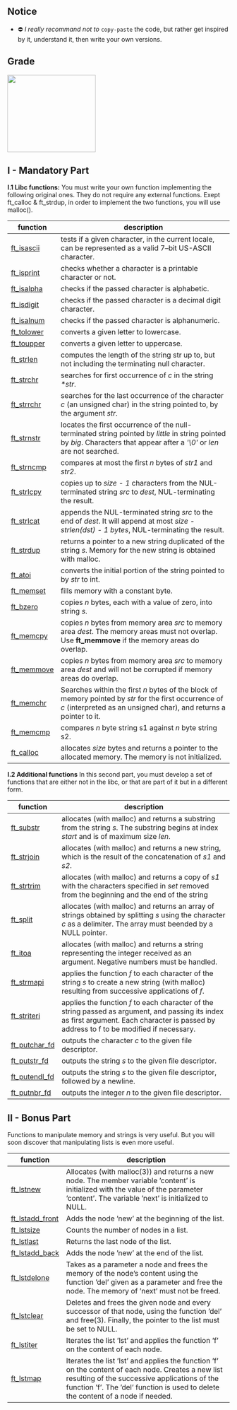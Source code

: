 ## Notice

- ⛔️ _I really recommand not to_ `copy-paste` the code, but rather get inspired by it, understand it, then write your own versions.

## Grade

<img src="https://cdn.discordapp.com/attachments/714092571655274496/1199403568243945533/Screen_Shot_2024-01-23_at_6.21.08_PM.png?ex=65c26a9e&is=65aff59e&hm=e00824733632bc71225006ad3db9a6b99de8bb0bf3f2be880bd1206fea36f7f8&" width=200px height=175px/>

## I - Mandatory Part

**I.1 Libc functions:**
You must write your own function implementing the following original ones. They do not require any external functions. Exept ft_calloc & ft_strdup, in order to implement the two functions, you will use malloc().

| function | description |
|--|--|
|[ft_isascii](ft_isascii.c)|tests if a given character, in the current locale, can be represented as a valid 7–bit US-ASCII character.        
|[ft_isprint](ft_isprint.c)         |checks whether a character is a printable character or not.            
|[ft_isalpha](ft_isalpha.c)        |checks if the passed character is alphabetic.
|[ft_isdigit](ft_isdigit.c)        |checks if the passed character is a decimal digit character.
|[ft_isalnum](ft_isalnum.c)        |checks if the passed character is alphanumeric.
|[ft_tolower](ft_tolower.c)        |converts a given letter to lowercase.
|[ft_toupper](ft_toupper.c)        |converts a given letter to uppercase.
|[ft_strlen](ft_strlen.c)        |computes the length of the string str up to, but not including the terminating null character.
|[ft_strchr](ft_strchr.c)        |searches for first occurrence of _c_ in the string _*str_.
|[ft_strrchr](ft_strrchr.c)        |searches for the last occurrence of the character _c_ (an unsigned char) in the string pointed to, by the argument _str_.
|[ft_strnstr](ft_strnstr.c)        |locates the first occurrence of the null-terminated string pointed by _little_ in string pointed by _big_. Characters that appear after a _'\0'_ or _len_ are not searched.
|[ft_strncmp](ft_strncmp.c)        |compares at most the first _n_ bytes of _str1_ and _str2_.
|[ft_strlcpy](ft_strlcpy.c)        |copies up to _size - 1_ characters from the NUL-terminated string _src_ to _dest_, NUL-terminating the result.
|[ft_strlcat](ft_strlcat.c)       |appends the NUL-terminated string _src_ to the end of _dest_. It will append at most _size - strlen(dst) - 1 bytes_, NUL-terminating the result.
|[ft_strdup](ft_strdup.c)        |returns a pointer to a new string duplicated of the string _s_. Memory for the new string is obtained with malloc.
|[ft_atoi](ft_atoi.c)        |converts the initial portion of the string pointed to by _str_ to int.
|[ft_memset](ft_memset.c)       |fills memory with a constant byte.
|[ft_bzero](ft_bzero.c)        |copies _n_ bytes, each with a value of zero, into string _s_.
|[ft_memcpy](ft_memcpy.c)        |copies _n_ bytes from memory area _src_ to memory area _dest_. The memory areas must not overlap. Use **ft_memmove** if the memory areas do overlap.
|[ft_memmove](ft_memmove.c)        |copies _n_ bytes from memory area _src_ to memory area _dest_ and will not be corrupted if memory areas do overlap.
|[ft_memchr](ft_memchr.c)        |Searches within the first _n_ bytes of the block of memory pointed by _str_ for the first occurrence of _c_ (interpreted as an unsigned char), and returns a pointer to it.
|[ft_memcmp](ft_memcmp.c)       |compares _n_ byte string s1 against _n_ byte string s2.
|[ft_calloc](ft_calloc.c)        |allocates _size_ bytes and returns a pointer to the allocated memory. The memory is not initialized.

**I.2 Additional functions**
In this second part, you must develop a set of functions that are either not in the libc, or that are part of it but in a different form.

| function | description |
|--|--|
|[ft_substr](ft_substr.c) | allocates (with malloc) and returns a substring from the string _s_. The substring begins at index _start_ and is of maximum size _len_. |
|[ft_strjoin](ft_strjoin.c) | allocates (with malloc) and returns a new string, which is the result of the concatenation of _s1_ and _s2_.
|[ft_strtrim](ft_strtrim.c) | allocates (with malloc) and returns a copy of _s1_ with the characters specified in _set_ removed from the beginning and the end of the string
|[ft_split](ft_split.c)| allocates (with malloc) and returns an array of strings obtained by splitting _s_ using the character _c_ as a delimiter. The array must beended by a NULL pointer.
|[ft_itoa](ft_itoa.c)| allocates (with malloc) and returns a string representing the integer received as an argument. Negative numbers must be handled.
|[ft_strmapi](ft_strmapi.c)| applies the function _f_ to each character of the string _s_ to create a new string (with malloc) resulting from successive applications of _f_.
|[ft_striteri](ft_striteri.c)| applies the function _f_ to each character of the string passed as argument, and passing its index as first argument. Each character is passed by address to f to be modified if necessary.
|[ft_putchar_fd](ft_putchar_fd.c)| outputs the character _c_ to the given file descriptor.
|[ft_putstr_fd](ft_putstr_fd.c)| outputs the string _s_ to the given file descriptor.
|[ft_putendl_fd](ft_putendl_fd.c)| outputs the string _s_ to the given file descriptor, followed by a newline.
|[ft_putnbr_fd](ft_putnbr_fd.c)| outputs the integer _n_ to the given file descriptor.

## II - Bonus Part
Functions to manipulate memory and strings is very useful. But you will soon discover that manipulating lists is even more useful.

| function | description |
|--|--|
|[ft_lstnew](ft_lstnew_bonus.c)    |Allocates (with malloc(3)) and returns a new node. The member variable ’content’ is initialized with the value of the parameter ’content’. The variable ’next’ is initialized to NULL.
|[ft_lstadd_front](ft_lstadd_front_bonus.c)    |Adds the node ’new’ at the beginning of the list.
|[ft_lstsize](ft_lstsize_bonus.c)    |Counts the number of nodes in a list.
|[ft_lstlast](ft_lstlast_bonus.c)    |Returns the last node of the list.
|[ft_lstadd_back](ft_lstadd_back_bonus.c)|Adds the node ’new’ at the end of the list.
|[ft_lstdelone](ft_lstdelone_bonus.c)    |Takes as a parameter a node and frees the memory of the node’s content using the function ’del’ given as a parameter and free the node. The memory of ’next’ must not be freed.
|[ft_lstclear](ft_lstclear_bonus.c)    |Deletes and frees the given node and every successor of that node, using the function ’del’ and free(3). Finally, the pointer to the list must be set to NULL.
|[ft_lstiter](ft_lstiter_bonus.c)    |Iterates the list ’lst’ and applies the function ’f’ on the content of each node.
|[ft_lstmap](ft_lstmap_bonus.c)    |Iterates the list ’lst’ and applies the function ’f’ on the content of each node. Creates a new list resulting of the successive applications of the function ’f’. The ’del’ function is used to delete the content of a node if needed.
